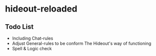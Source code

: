 # hideout-reloaded

## Todo List

- Including Chat-rules
- Adjust General-rules to be conform The Hideout's way of functioning
- Spell & Logic check
